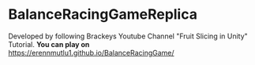 # BalanceRacingGameReplica

Developed by following Brackeys Youtube Channel "Fruit Slicing in Unity" Tutorial.
<b>You can play on</b> https://erennmutlu1.github.io/BalanceRacingGame/
